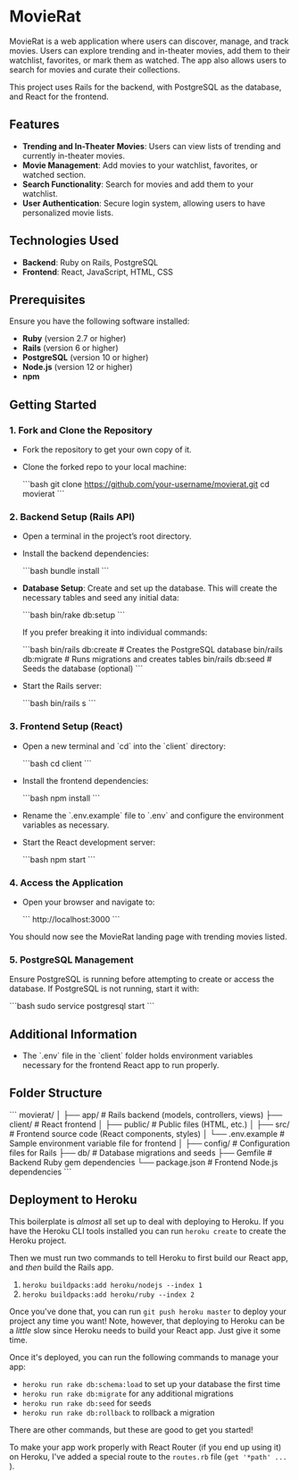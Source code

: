 
# MovieRat

MovieRat is a web application where users can discover, manage, and track movies. Users can explore trending and in-theater movies, add them to their watchlist, favorites, or mark them as watched. The app also allows users to search for movies and curate their collections.

This project uses Rails for the backend, with PostgreSQL as the database, and React for the frontend.

## Features

- **Trending and In-Theater Movies**: Users can view lists of trending and currently in-theater movies.
- **Movie Management**: Add movies to your watchlist, favorites, or watched section.
- **Search Functionality**: Search for movies and add them to your watchlist.
- **User Authentication**: Secure login system, allowing users to have personalized movie lists.

## Technologies Used

- **Backend**: Ruby on Rails, PostgreSQL
- **Frontend**: React, JavaScript, HTML, CSS

## Prerequisites

Ensure you have the following software installed:

- **Ruby** (version 2.7 or higher)
- **Rails** (version 6 or higher)
- **PostgreSQL** (version 10 or higher)
- **Node.js** (version 12 or higher)
- **npm**

## Getting Started

### 1. Fork and Clone the Repository

- Fork the repository to get your own copy of it.
- Clone the forked repo to your local machine:

    \`\`\`bash
    git clone https://github.com/your-username/movierat.git
    cd movierat
    \`\`\`

### 2. Backend Setup (Rails API)

- Open a terminal in the project’s root directory.
- Install the backend dependencies:

    \`\`\`bash
    bundle install
    \`\`\`

- **Database Setup**: Create and set up the database. This will create the necessary tables and seed any initial data:

    \`\`\`bash
    bin/rake db:setup
    \`\`\`

    If you prefer breaking it into individual commands:
    
    \`\`\`bash
    bin/rails db:create   # Creates the PostgreSQL database
    bin/rails db:migrate  # Runs migrations and creates tables
    bin/rails db:seed     # Seeds the database (optional)
    \`\`\`

- Start the Rails server:

    \`\`\`bash
    bin/rails s
    \`\`\`

### 3. Frontend Setup (React)

- Open a new terminal and \`cd\` into the \`client\` directory:

    \`\`\`bash
    cd client
    \`\`\`

- Install the frontend dependencies:

    \`\`\`bash
    npm install
    \`\`\`

- Rename the \`.env.example\` file to \`.env\` and configure the environment variables as necessary.

- Start the React development server:

    \`\`\`bash
    npm start
    \`\`\`

### 4. Access the Application

- Open your browser and navigate to:

    \`\`\`
    http://localhost:3000
    \`\`\`

You should now see the MovieRat landing page with trending movies listed.

### 5. PostgreSQL Management

Ensure PostgreSQL is running before attempting to create or access the database. If PostgreSQL is not running, start it with:

\`\`\`bash
sudo service postgresql start
\`\`\`

## Additional Information

- The \`.env\` file in the \`client\` folder holds environment variables necessary for the frontend React app to run properly.

## Folder Structure

\`\`\`
movierat/
│
├── app/                # Rails backend (models, controllers, views)
├── client/             # React frontend
│   ├── public/         # Public files (HTML, etc.)
│   ├── src/            # Frontend source code (React components, styles)
│   └── .env.example    # Sample environment variable file for frontend
│
├── config/             # Configuration files for Rails
├── db/                 # Database migrations and seeds
├── Gemfile             # Backend Ruby gem dependencies
└── package.json        # Frontend Node.js dependencies
\`\`\`



## Deployment to Heroku

This boilerplate is _almost_ all set up to deal with deploying to Heroku. If you have the Heroku CLI tools installed you can run `heroku create` to create the Heroku project.

Then we must run two commands to tell Heroku to first build our React app, and _then_ build the Rails app.

1. `heroku buildpacks:add heroku/nodejs --index 1`
2. `heroku buildpacks:add heroku/ruby --index 2`

Once you've done that, you can run `git push heroku master` to deploy your project any time you want! Note, however, that deploying to Heroku can be a _little_ slow since Heroku needs to build your React app. Just give it some time.

Once it's deployed, you can run the following commands to manage your app:

- `heroku run rake db:schema:load` to set up your database the first time
- `heroku run rake db:migrate` for any additional migrations
- `heroku run rake db:seed` for seeds
- `heroku run rake db:rollback` to rollback a migration

There are other commands, but these are good to get you started!

To make your app work properly with React Router (if you end up using it) on Heroku, I've added a special route to the `routes.rb` file (`get '*path' ... `).
